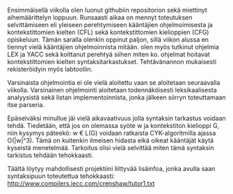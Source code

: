 Ensimmäisellä viikolla olen luonut githubiin repositorion sekä miettinyt aihemäärittelyn loppuun. Runsaasti 
aikaa on mennyt toteutuksen selvittämiseen eli yleiseen perehtymiseen kääntäjien ohjelmoimisesta ja 
kontekstittomien kielten (CFL) sekä kontekstittomien kielioppien (CFG) opiskeluun. Tämän saralla olenkin 
oppinut paljon, sillä viikon alussa en tiennyt vielä kääntäjien ohjelmoinnista mitään. olen myös tutkinut 
ohjelmia LEX ja YACC sekä koittanut perehtyä siihen miten ko. ohjelmat hoitavat kontekstittomien kielten 
syntaksitarkastukset. Tehtävänannon mukaisesti rekisteröidyin myös labtooliin.

Varsinaista ohjelmointia ei ole vielä aloitettu vaan se aloitetaan seuraavalla viikolla. Varsinainen 
ohjelmointi aloitetaan todennäköisesti leksikaalisesta analyysistä sekä listan implementoinnista, jonka jälkeen 
siirryn toteuttamaan itse parseria.

Epäselväksi minullue jäi vielä aikavaativuus jolla syntaksin tarkastus voidaan tehdä. Tiedetään, 
että jos on olemassa syöte w ja kontekstiton kielioppi G, niin kysymys päteekö: w € L(G) voidaan ratkaista 
CYK-algoritmilla ajassa O(|w|^3). Tämä on kuitenkin ilmeisen hidasta eikä oikeat kääntäjät käytä kyseistä 
menetelmää. Tarkoitus olisi vielä selvittää miten tämä syntaksin tarkistus tehdään tehokkaasti.

Täältä löytyy mahdollisesti projektiini liittyvää lisäinfoa, jonka avulla saan syntaksipuun toteutettua 
tehokkaasti:
http://www.compilers.iecc.com/crenshaw/tutor1.txt


